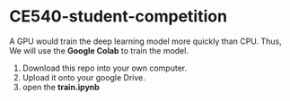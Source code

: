 # CE540-student-competition

A GPU would train the deep learning model more quickly than CPU. Thus, We will use the **Google Colab** to train the model.

1. Download this repo into your own computer.
2. Upload it onto your google Drive.
3. open the **train.ipynb**
